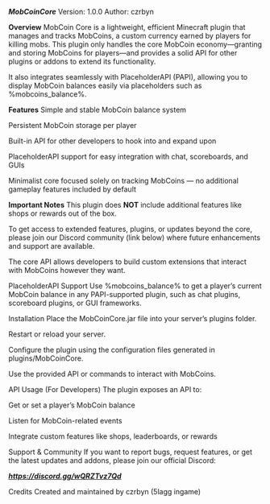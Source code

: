 **_MobCoinCore_**
Version: 1.0.0
Author: czrbyn

**Overview**
MobCoin Core is a lightweight, efficient Minecraft plugin that manages and tracks MobCoins, a custom currency earned by players for killing mobs. This plugin only handles the core MobCoin economy—granting and storing MobCoins for players—and provides a solid API for other plugins or addons to extend its functionality.

It also integrates seamlessly with PlaceholderAPI (PAPI), allowing you to display MobCoin balances easily via placeholders such as %mobcoins_balance%.

**Features**
Simple and stable MobCoin balance system

Persistent MobCoin storage per player

Built-in API for other developers to hook into and expand upon

PlaceholderAPI support for easy integration with chat, scoreboards, and GUIs

Minimalist core focused solely on tracking MobCoins — no additional gameplay features included by default

**Important Notes**
This plugin does **NOT** include additional features like shops or rewards out of the box.

To get access to extended features, plugins, or updates beyond the core, please join our Discord community (link below) where future enhancements and support are available.

The core API allows developers to build custom extensions that interact with MobCoins however they want.

PlaceholderAPI Support
Use %mobcoins_balance% to get a player’s current MobCoin balance in any PAPI-supported plugin, such as chat plugins, scoreboard plugins, or GUI frameworks.

Installation
Place the MobCoinCore.jar file into your server’s plugins folder.

Restart or reload your server.

Configure the plugin using the configuration files generated in plugins/MobCoinCore.

Use the provided API or commands to interact with MobCoins.

API Usage (For Developers)
The plugin exposes an API to:

Get or set a player’s MobCoin balance

Listen for MobCoin-related events

Integrate custom features like shops, leaderboards, or rewards



Support & Community
If you want to report bugs, request features, or get the latest updates and addons, please join our official Discord:

**_https://discord.gg/wQRZTvz7Qd_**

Credits
Created and maintained by czrbyn (5lagg ingame)
